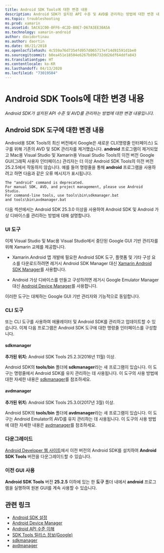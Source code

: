 ```yaml
---
title: Android SDK Tools에 대한 변경 내용
description: Android SDK가 설치된 API 수준 및 AVD를 관리하는 방법에 대한 변경 내용입니다.
ms.topic: troubleshooting
ms.prod: xamarin
ms.assetid: 5AC61C00-0FF6-4C2D-80E7-D67A3EE30A5A
ms.technology: xamarin-android
author: davidortinau
ms.author: daortin
ms.date: 06/21/2018
ms.openlocfilehash: 4c559a76d7354fd957d065717ef14d91591d1be0
ms.sourcegitcommit: b0ea451e18504e6267b896732dd26df64ddfa843
ms.translationtype: HT
ms.contentlocale: ko-KR
ms.lasthandoff: 04/13/2020
ms.locfileid: "73019504"
---
```

# <a name="changes-to-the-android-sdk-tooling"></a>Android SDK Tools에 대한 변경 내용

_Android SDK가 설치된 API 수준 및 AVD를 관리하는 방법에 대한 변경 내용입니다._

## <a name="changes-to-android-sdk-tooling"></a>Android SDK 도구에 대한 변경 내용

Android용 SDK Tools의 최신 버전에서 Google은 새로운 CLI(명령줄 인터페이스) 도구를 위해 기존의 AVD 및 SDK 관리자를 제거했습니다. **android** 프로그램이 제거되었고 Mac용 Visual Studio 및 Xamarin용 Visual Studio Tools의 이전 버전 Google GUI(그래픽 사용자 인터페이스) 관리자는 더 이상 Android SDK Tools의 이전 버전 25.2.5에서 작동하지 않습니다. 예를 들어 명령줄을 통해 **android** 프로그램을 사용하려고 하면 다음과 같은 오류 메시지가 표시됩니다.

```shell
The "android" command is deprecated.
For manual SDK, AVD, and project management, please use Android Studio.
For command-line tools, use tools\bin\sdkmanager.bat
and tools\bin\avdmanager.bat
```

다음 섹션에서는 Android SDK 25.3.0 이상을 사용하여 Android SDK 및 Android 가상 디바이스를 관리하는 방법에 대해 설명합니다.

### <a name="ui-tools"></a>UI 도구

이제 Visual Studio 및 Mac용 Visual Studio에서 중단된 Google GUI 기반 관리자를 위해 Xamarin 교체를 제공합니다.

- Xamarin.Android 앱 개발에 필요한 Android SDK 도구, 플랫폼 및 기타 구성 요소를 다운로드하려면 레거시 Android SDK Manager 대신 [Xamarin Android SDK Manager](~/android/get-started/installation/android-sdk.md)를 사용합니다.

- Android 가상 디바이스를 만들고 구성하려면 레거시 Google Emulator Manager 대신 [Android Device Manager](~/android/get-started/installation/android-emulator/device-manager.md)를 사용합니다.

이러한 도구는 대체하는 Google GUI 기반 관리자와 기능적으로 동일합니다.

### <a name="cli-tools"></a>CLI 도구

또는 CLI 도구를 사용하여 에뮬레이터 및 Android SDK를 관리하고 업데이트할 수 있습니다. 이제 다음 프로그램은 Android SDK 도구에 대한 명령줄 인터페이스를 구성합니다.

#### <a name="sdkmanager"></a>sdkmanager

**추가된 위치:** Android SDK Tools 25.2.3(2016년 11월) 이상.

Android SDK의 **tools/bin** 폴더에 **sdkmanager**라는 새 프로그램이 있습니다. 이 도구는 명령줄에서 Android SDK를 유지 관리하는 데 사용됩니다. 이 도구의 사용 방법에 대한 자세한 내용은 [sdkmanager](https://developer.android.com/studio/command-line/sdkmanager.html)를 참조하세요.

#### <a name="avdmanager"></a>avdmanager

**추가된 위치:** Android SDK Tools 25.3.0(2017년 3월) 이상.

Android SDK의 **tools/bin** 폴더에 **avdmanager**라는 새 프로그램이 있습니다. 이 도구는 Android Emulator의 AVD를 유지 관리하는 데 사용됩니다. 이 도구의 사용 방법에 대한 자세한 내용은 [avdmanager](https://developer.android.com/studio/command-line/avdmanager.html)를 참조하세요.

### <a name="downgrading"></a>다운그레이드

[Android Developer 웹 사이트](https://developer.android.com/studio/index.html)에서 이전 버전의 Android SDK를 설치하여 **Android SDK Tools** 버전을 다운그레이드할 수 있습니다.

### <a name="using-the-old-gui"></a>이전 GUI 사용

**Android SDK Tools** 버전 **25.2.5** 이하에 있는 한 **도구** 폴더 내에서 **android** 프로그램을 실행하여 원본 GUI를 계속 사용할 수 있습니다.

## <a name="related-links"></a>관련 링크

- [Android SDK 설정](~/android/get-started/installation/android-sdk.md)
- [Android Device Manager](~/android/get-started/installation/android-emulator/device-manager.md)
- [Android API 수준 이해](~/android/app-fundamentals/android-api-levels.md)
- [SDK Tools 릴리스 정보(Google)](https://developer.android.com/studio/releases/sdk-tools.html)
- [sdkmanager](https://developer.android.com/studio/command-line/sdkmanager.html)
- [avdmanager](https://developer.android.com/studio/command-line/avdmanager.html)
